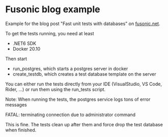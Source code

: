 # Fusonic blog example
Example for the blog post "Fast unit tests with databases" on [fusonic.net](https://fusonic.net).

To get the tests running, you need at least
- .NET6 SDK
- Docker 20.10

Then start 
- run_postgres, which starts a postgres server in docker
- create_testdb, which creates a test database template on the server

You can either run the tests directly from your IDE (VisualStudio, VS Code, Rider, ...) or run them using the run_tests script.

Note: 
When running the tests, the postgres service logs tons of error messages

FATAL:  terminating connection due to administrator command

This is fine. The tests clean up after them and force drop the test database when finished.
